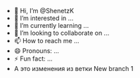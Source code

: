 - 👋 Hi, I’m @ShenetzK
- 👀 I’m interested in ...
- 🌱 I’m currently learning ...
- 💞️ I’m looking to collaborate on ...
- 📫 How to reach me ...
- 😄 Pronouns: ...
- ⚡ Fun fact: ...
- А это изменения из ветки New branch 1

<!---
ShenetzK/ShenetzK is a ✨ special ✨ repository because its `README.md` (this file) appears on your GitHub profile.
You can click the Preview link to take a look at your changes.
--->
